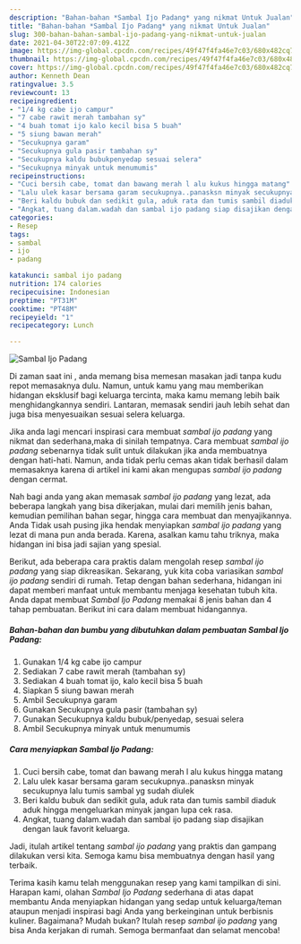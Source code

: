 ```yaml
---
description: "Bahan-bahan *Sambal Ijo Padang* yang nikmat Untuk Jualan"
title: "Bahan-bahan *Sambal Ijo Padang* yang nikmat Untuk Jualan"
slug: 300-bahan-bahan-sambal-ijo-padang-yang-nikmat-untuk-jualan
date: 2021-04-30T22:07:09.412Z
image: https://img-global.cpcdn.com/recipes/49f47f4fa46e7c03/680x482cq70/sambal-ijo-padang-foto-resep-utama.jpg
thumbnail: https://img-global.cpcdn.com/recipes/49f47f4fa46e7c03/680x482cq70/sambal-ijo-padang-foto-resep-utama.jpg
cover: https://img-global.cpcdn.com/recipes/49f47f4fa46e7c03/680x482cq70/sambal-ijo-padang-foto-resep-utama.jpg
author: Kenneth Dean
ratingvalue: 3.5
reviewcount: 13
recipeingredient:
- "1/4 kg cabe ijo campur"
- "7 cabe rawit merah tambahan sy"
- "4 buah tomat ijo kalo kecil bisa 5 buah"
- "5 siung bawan merah"
- "Secukupnya garam"
- "Secukupnya gula pasir tambahan sy"
- "Secukupnya kaldu bubukpenyedap sesuai selera"
- "Secukupnya minyak untuk menumumis"
recipeinstructions:
- "Cuci bersih cabe, tomat dan bawang merah l alu kukus hingga matang"
- "Lalu ulek kasar bersama garam secukupnya..panasksn minyak secukupnya lalu tumis sambal yg sudah diulek"
- "Beri kaldu bubuk dan sedikit gula, aduk rata dan tumis sambil diaduk aduk hingga mengeluarkan minyak jangan lupa cek rasa."
- "Angkat, tuang dalam.wadah dan sambal ijo padang siap disajikan dengan lauk favorit keluarga."
categories:
- Resep
tags:
- sambal
- ijo
- padang

katakunci: sambal ijo padang 
nutrition: 174 calories
recipecuisine: Indonesian
preptime: "PT31M"
cooktime: "PT48M"
recipeyield: "1"
recipecategory: Lunch

---
```



![*Sambal Ijo Padang*](https://img-global.cpcdn.com/recipes/49f47f4fa46e7c03/680x482cq70/sambal-ijo-padang-foto-resep-utama.jpg)

Di zaman  saat ini , anda memang bisa memesan masakan jadi tanpa kudu repot memasaknya dulu. Namun, untuk kamu yang mau memberikan hidangan eksklusif bagi keluarga tercinta, maka kamu memang lebih baik menghidangkannya sendiri. Lantaran, memasak sendiri jauh lebih sehat dan juga bisa menyesuaikan sesuai selera keluarga.

Jika anda lagi mencari inspirasi cara membuat *sambal ijo padang* yang nikmat dan sederhana,maka di sinilah tempatnya. Cara membuat *sambal ijo padang*  sebenarnya tidak sulit untuk dilakukan jika anda membuatnya dengan hati-hati. Namun, anda tidak perlu cemas akan tidak berhasil dalam memasaknya 
karena di artikel ini kami akan mengupas *sambal ijo padang* dengan cermat.  



Nah bagi anda yang akan memasak *sambal ijo padang* yang lezat, ada beberapa langkah yang bisa dikerjakan, mulai dari memilih jenis bahan, kemudian pemilihan bahan segar, hingga cara membuat dan menyajikannya. Anda Tidak usah pusing jika hendak menyiapkan *sambal ijo padang* yang lezat di mana pun anda berada. Karena, asalkan kamu  tahu triknya, maka hidangan ini bisa jadi sajian yang spesial.

Berikut, ada beberapa cara praktis  dalam mengolah resep *sambal ijo padang* yang siap dikreasikan. Sekarang, yuk kita coba variasikan *sambal ijo padang* sendiri di rumah. Tetap dengan bahan sederhana, hidangan ini dapat memberi manfaat untuk membantu menjaga kesehatan tubuh kita. Anda dapat membuat *Sambal Ijo Padang* memakai 8 jenis bahan dan 4 tahap pembuatan. Berikut ini cara dalam membuat hidangannya.

<!--inarticleads1-->

##### Bahan-bahan dan bumbu yang dibutuhkan dalam pembuatan *Sambal Ijo Padang*:

1. Gunakan 1/4 kg cabe ijo campur
1. Sediakan 7 cabe rawit merah (tambahan sy)
1. Sediakan 4 buah tomat ijo, kalo kecil bisa 5 buah
1. Siapkan 5 siung bawan merah
1. Ambil Secukupnya garam
1. Gunakan Secukupnya gula pasir (tambahan sy)
1. Gunakan Secukupnya kaldu bubuk/penyedap, sesuai selera
1. Ambil Secukupnya minyak untuk menumumis




<!--inarticleads2-->

##### Cara menyiapkan *Sambal Ijo Padang*:

1. Cuci bersih cabe, tomat dan bawang merah l alu kukus hingga matang
1. Lalu ulek kasar bersama garam secukupnya..panasksn minyak secukupnya lalu tumis sambal yg sudah diulek
1. Beri kaldu bubuk dan sedikit gula, aduk rata dan tumis sambil diaduk aduk hingga mengeluarkan minyak jangan lupa cek rasa.
1. Angkat, tuang dalam.wadah dan sambal ijo padang siap disajikan dengan lauk favorit keluarga.




Jadi, itulah artikel tentang  *sambal ijo padang*  yang praktis dan gampang dilakukan versi kita. Semoga kamu bisa membuatnya dengan hasil yang terbaik. 

Terima kasih kamu telah menggunakan resep yang kami tampilkan di sini. Harapan kami, olahan  *Sambal Ijo Padang* sederhana di atas dapat membantu Anda menyiapkan hidangan yang sedap untuk keluarga/teman ataupun menjadi inspirasi bagi Anda yang berkeinginan untuk berbisnis kuliner. Bagaimana? Mudah bukan? Itulah resep *sambal ijo padang* yang bisa Anda kerjakan di rumah. Semoga bermanfaat dan selamat mencoba!

